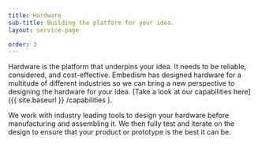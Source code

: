 ```yaml
---
title: Hardware
sub-title: Building the platform for your idea.
layout: service-page

order: 3
---
```


Hardware is the platform that underpins your idea. It needs to be reliable, considered, and cost-effective. Embedism has designed hardware for a multitude of different industries so we can bring a new perspective to designing the hardware for your idea.  [Take a look at our capabilities here]({{ site.baseurl }} /capabilities ).

We work with industry leading tools to design your hardware before manufacturing and assembling it. We then fully test and iterate on the design to ensure that your product or prototype is the best it can be.